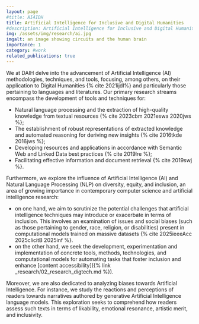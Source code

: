 ```yaml
---
layout: page
#title: AI4IDH
title: Artificial Intelligence for Inclusive and Digital Humanities
#description: Artificial Intelligence for Inclusive and Digital Humanities
img: /assets/img/research/ai.jpg
imgalt: an image showing circuits and the human brain
importance: 1
category: #work
related_publications: true
---
```



We at DAIH delve into the advancement of Artificial Intelligence (AI) methodologies, techniques, and tools, focusing, among others, on their application to Digital Humanities {% cite 2021ijdl%} and particularly those pertaining to languages and literatures. Our primary research streams encompass the development of tools and techniques for:

* Natural language processing and the extraction of high-quality knowledge from textual resources {% cite 2023cbm 2021eswa 2020jws %};
* The establishment of robust representations of extracted knowledge and automated reasoning for deriving new insights {% cite 2016tkde 2016jws %};
* Developing resources and applications in accordance with Semantic Web and Linked Data best practices {% cite 2019lre %};
* Facilitating effective information and document retrieval {% cite 2019swj %}.

Furthermore, we explore the influence of Artificial Intelligence (AI) and Natural Language Processing (NLP) on diversity, equity, and inclusion, an area of growing importance in contemporary computer science and artificial intelligence research: 

* on one hand, we aim to scrutinize the potential challenges that artificial intelligence techniques may introduce or exacerbate in terms of inclusion. This involves an examination of issues and social biases (such as those pertaining to gender, race, religion, or disabilities) present in computational models trained on massive datasets {% cite 2025ieeeAcc 2025clicitB 2025inf %}. 
* on the other hand, we seek the development, experimentation and implementation of concrete tools, methods, technologies, and computational models for automating tasks that foster inclusion and enhance [content accessibility]({% link _research/02_research_digtech.md %}).

Moreover, we are also dedicated to analyzing biases towards Artificial Intelligence. For instance, we study the reactions and perceptions of readers towards narratives authored by generative Artificial Intelligence language models. This exploration seeks to comprehend how readers assess such texts in terms of likability, emotional resonance, artistic merit, and inclusivity.